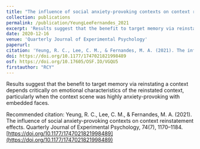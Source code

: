 ```yaml
---
title: "The influence of social anxiety-provoking contexts on context reinstatement effects"
collection: publications
permalink: /publication/YeungLeeFernandes_2021
excerpt: 'Results suggest that the benefit to target memory via reinstating a context depends critically on emotional characteristics of the reinstated context, particularly when the context scene was highly anxiety-provoking with embedded faces.'
date: 2020-12-16
venue: 'Quarterly Journal of Experimental Psychology'
paperurl: 
citation: 'Yeung, R. C., Lee, C. M., & Fernandes, M. A. (2021). The influence of social anxiety-provoking contexts on context reinstatement effects. <i>Quarterly Journal of Experimental Psychology</i>, <i>74</i>(7), 1170–1184. https://doi.org/10.1177/1747021821998489'
doi: https://doi.org/10.1177/1747021821998489
osf: https://doi.org/10.17605/OSF.IO/VGQU5
firstauthor: "RCY"
---
```

Results suggest that the benefit to target memory via reinstating a context depends critically on emotional characteristics of the reinstated context, particularly when the context scene was highly anxiety-provoking with embedded faces.

Recommended citation: Yeung, R. C., Lee, C. M., & Fernandes, M. A. (2021). The influence of social anxiety-provoking contexts on context reinstatement effects. Quarterly Journal of Experimental Psychology, 74(7), 1170–1184. [https://doi.org/10.1177/1747021821998489](https://doi.org/10.1177/1747021821998489)